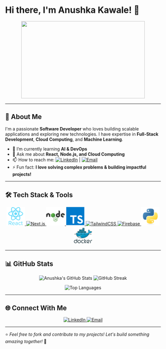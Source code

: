 # Hi there, I'm Anushka Kawale! 👋

<p align="center">
  <img src="https://media.giphy.com/media/QTfX9Ejfra3ZmNxh6B/giphy.gif" width="400" height="250">
</p>

---

## 🚀 About Me
I'm a passionate **Software Developer** who loves building scalable applications and exploring new technologies. I have expertise in **Full-Stack Development**, **Cloud Computing**, and **Machine Learning**.

- 🌱 I’m currently learning **AI & DevOps**
- 💬 Ask me about **React, Node.js, and Cloud Computing**
- 📫 How to reach me: [![LinkedIn](https://img.shields.io/badge/LinkedIn-blue?style=flat-square&logo=linkedin)](https://www.linkedin.com/in/anushkakawale/) | [![Email](https://img.shields.io/badge/Email-red?style=flat-square&logo=gmail)](mailto:your-email@example.com)
- ⚡ Fun fact: **I love solving complex problems & building impactful projects!**

---

## 🛠️ Tech Stack & Tools

<p align="center">
  <a href="https://reactjs.org/" target="_blank" rel="noreferrer">
    <img src="https://raw.githubusercontent.com/devicons/devicon/master/icons/react/react-original-wordmark.svg" alt="React" width="60" height="60"/>
  </a>
  <a href="https://nextjs.org/" target="_blank" rel="noreferrer">
    <img src="https://cdn.worldvectorlogo.com/logos/nextjs-2.svg" alt="Next.js" width="60" height="60"/>
  </a>
  <a href="https://nodejs.org/" target="_blank" rel="noreferrer">
    <img src="https://raw.githubusercontent.com/devicons/devicon/master/icons/nodejs/nodejs-original-wordmark.svg" alt="Node.js" width="60" height="60"/>
  </a>
  <a href="https://www.typescriptlang.org/" target="_blank" rel="noreferrer">
    <img src="https://raw.githubusercontent.com/devicons/devicon/master/icons/typescript/typescript-original.svg" alt="TypeScript" width="60" height="60"/>
  </a>
  <a href="https://tailwindcss.com/" target="_blank" rel="noreferrer">
    <img src="https://www.vectorlogo.zone/logos/tailwindcss/tailwindcss-icon.svg" alt="TailwindCSS" width="60" height="60"/>
  </a>
  <a href="https://firebase.google.com/" target="_blank" rel="noreferrer">
    <img src="https://www.vectorlogo.zone/logos/firebase/firebase-icon.svg" alt="Firebase" width="60" height="60"/>
  </a>
  <a href="https://www.python.org" target="_blank" rel="noreferrer">
    <img src="https://raw.githubusercontent.com/devicons/devicon/master/icons/python/python-original.svg" alt="Python" width="60" height="60"/>
  </a>
  <a href="https://www.docker.com/" target="_blank" rel="noreferrer">
    <img src="https://raw.githubusercontent.com/devicons/devicon/master/icons/docker/docker-original-wordmark.svg" alt="Docker" width="60" height="60"/>
  </a>
</p>

---

## 📊 GitHub Stats

<p align="center">
  <img src="https://github-readme-stats.vercel.app/api?username=anushkakawale&show_icons=true&theme=tokyonight" alt="Anushka's GitHub Stats" width="48%" />
  <img src="https://github-readme-streak-stats.herokuapp.com/?user=anushkakawale&theme=tokyonight" alt="GitHub Streak" width="48%" />
</p>

<p align="center">
  <img src="https://github-readme-stats.vercel.app/api/top-langs/?username=anushkakawale&layout=compact&theme=tokyonight" alt="Top Languages" width="50%" />
</p>

---

## 🌐 Connect With Me

<p align="center">
  <a href="https://www.linkedin.com/in/anushkakawale/" target="_blank">
    <img src="https://img.shields.io/badge/LinkedIn-blue?style=for-the-badge&logo=linkedin" alt="LinkedIn" />
  </a>
  <a href="mailto:your-email@example.com" target="_blank">
    <img src="https://img.shields.io/badge/Email-red?style=for-the-badge&logo=gmail&logoColor=white" alt="Email" />
  </a>
</p>

---

⭐️ *Feel free to fork and contribute to my projects! Let's build something amazing together!* 🚀
